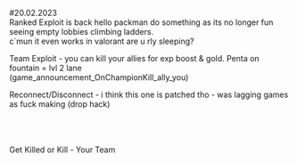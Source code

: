 #20.02.2023
<br>
Ranked Exploit is back hello packman do something as its no longer fun seeing empty lobbies climbing ladders. <br>
c`mun it even works in valorant are u rly sleeping? <br>

Team Exploit - you can kill your allies for exp boost & gold. Penta on fountain = lvl  2 lane <br>
(game_announcement_OnChampionKill_ally_you)<br>

Reconnect/Disconnect - i think this one is patched tho - was lagging games as fuck making (drop hack)

<br>
<br><br>
Get Killed or Kill - Your Team<br>
